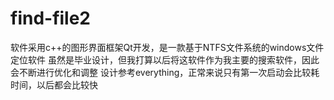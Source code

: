 # find-file2
软件采用c++的图形界面框架Qt开发，是一款基于NTFS文件系统的windows文件定位软件
虽然是毕业设计，但我打算以后将这软件作为我主要的搜索软件，因此会不断进行优化和调整
设计参考everything，正常来说只有第一次启动会比较耗时间，以后都会比较快
